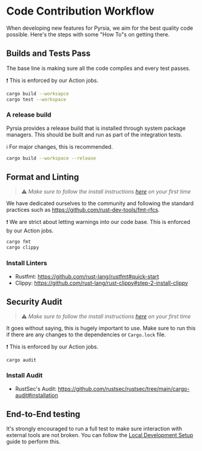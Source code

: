 # Code Contribution Workflow

When developing new features for Pyrsia, we aim for the best quality code possible. Here's the steps with some "How To"s on getting there.

## Builds and Tests Pass

The base line is making sure all the code compiles and every test passes.

❗ This is enforced by our Action jobs.

```sh
cargo build --worksapce
cargo test --workspace
```

### A release build

Pyrsia provides a release build that is installed through system package managers. This should be built and run as part of the integration tests.

ℹ️ For major changes, this is recommended.

```sh
cargo build --workspace --release
```

## Format and Linting

> ⚠️ _Make sure to follow the install instructions [here](#install-linters) on your first time_

We have dedicated ourselves to the community and following the standard practices such as https://github.com/rust-dev-tools/fmt-rfcs.

❗ We are strict about letting warnings into our code base. This is enforced by our Action jobs.

```sh
cargo fmt
cargo clippy
```

### Install Linters

- Rustfmt: https://github.com/rust-lang/rustfmt#quick-start
- Clippy: https://github.com/rust-lang/rust-clippy#step-2-install-clippy

## Security Audit

> ⚠️ _Make sure to follow the install instructions [here](#install-audit) on your first time_

It goes without saying, this is hugely important to use. Make sure to run this if there are any changes to the dependencies or `Cargo.lock` file.

❗ This is enforced by our Action jobs.

```
cargo audit
```

### Install Audit

- RustSec's Audit: https://github.com/rustsec/rustsec/tree/main/cargo-audit#installation

## End-to-End testing

It's strongly encouraged to run a full test to make sure interaction with external tools are not broken.
You can follow the [Local Development Setup](local_dev_setup.md) guide to perform this.
